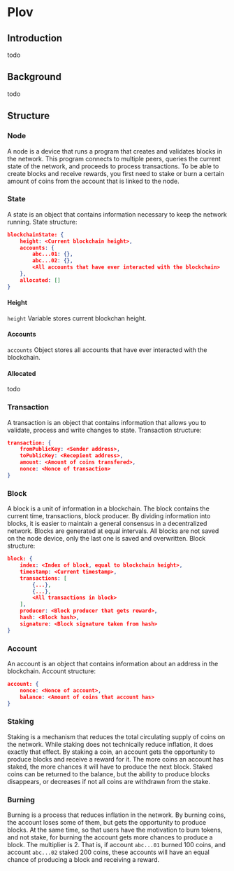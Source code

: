 # Plov
## Introduction
todo

## Background
todo

## Structure
### Node
A node is a device that runs a program that creates and validates blocks in the network.
This program connects to multiple peers, queries the current state of the network, and proceeds to process transactions.
To be able to create blocks and receive rewards, you first need to stake or burn a certain amount of coins from the account that is linked to the node.

### State
A state is an object that contains information necessary to keep the network running.
State structure:
```json
blockchainState: {
    height: <Current blockchain height>,
    accounts: {
        abc...01: {},
        abc...02: {},
        <All accounts that have ever interacted with the blockchain>
    },
    allocated: []
}
```
#### Height
`height` Variable stores current blockchan height.
#### Accounts
`accounts` Object stores all accounts that have ever interacted with the blockchain.
#### Allocated
todo
### Transaction
A transaction is an object that contains information that allows you to validate, process and write changes to state.
Transaction structure:
```json
transaction: {
    fromPublicKey: <Sender address>,
    toPublicKey: <Recepient address>,
    amount: <Amount of coins transfered>,
    nonce: <Nonce of transaction>
}
```
### Block
A block is a unit of information in a blockchain. The block contains the current time, transactions, block producer. By dividing information into blocks, it is easier to maintain a general consensus in a decentralized network.
Blocks are generated at equal intervals. All blocks are not saved on the node device, only the last one is saved and overwritten.
Block structure:
```json
block: {
    index: <Index of block, equal to blockchain height>,
    timestamp: <Current timestamp>,
    transactions: [
        {...},
        {...},
        <All transactions in block>
    ],
    producer: <Block producer that gets reward>,
    hash: <Block hash>,
    signature: <Block signature taken from hash>
}
```
### Account
An account is an object that contains information about an address in the blockchain.
Account structure:
```json
account: {
    nonce: <Nonce of account>,
    balance: <Amount of coins that account has>
}
```
### Staking
Staking is a mechanism that reduces the total circulating supply of coins on the network.
While staking does not technically reduce inflation, it does exactly that effect.
By staking a coin, an account gets the opportunity to produce blocks and receive a reward for it.
The more coins an account has staked, the more chances it will have to produce the next block.
Staked coins can be returned to the balance, but the ability to produce blocks disappears, or decreases if not all coins are withdrawn from the stake.
### Burning
Burning is a process that reduces inflation in the network. By burning coins, the account loses some of them, but gets the opportunity to produce blocks. At the same time, so that users have the motivation to burn tokens, and not stake, for burning the account gets more chances to produce a block. The multiplier is 2.
That is, if account `abc...01` burned 100 coins, and account `abc...02` staked 200 coins, these accounts will have an equal chance of producing a block and receiving a reward.
